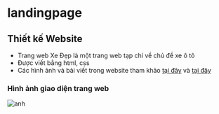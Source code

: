# landingpage
## Thiết kế Website
- Trang web Xe Đẹp là một trang web tạp chí về chủ đề xe ô tô
- Được viết bằng html, css
- Các hình ảnh và bài viết trong website tham khảo [tại đây](https://wallpaperaccess.com/1920x1080-hd-car) và [tại đây](https://oto.com.vn/)
### Hình ảnh giao diện trang web

![anh](https://drive.google.com/uc?export=view&id=1W2J0gsMa7DF12n3hOfKfLmJvGlYVd7io)
